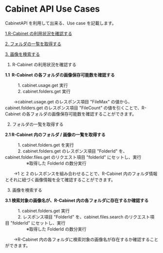 # Cabinet API Use Cases

CabinetAPI を利用して出来る、Use case を記載します。

[1.R-Cabinet の利用状況を確認する](#cabinetapiusecases-7290)

[2. フォルダの一覧を取得する](#cabinetapiusecases-7292)

[3. 画像を検索する](#cabinetapiusecases-7294)

1. R-Cabinet の利用状況を確認する

**1.1  R-Cabinet の各フォルダの画像保存可能数を確認する**

　　　1. cabinet.usage.get 実行  
　　　2. cabinet.folders.get 実行

　　→cabinet.usage.get のレスポンス項目 "FileMax" の値から、cabinet.folders.get のレスポンス項目 "FileCount" の値を引くことで、R-Cabinet の各フォルダの画像保存可能数を確認することができます。

2. フォルダの一覧を取得する

**2.1 R-Cabinet 内のフォルダ / 画像の一覧を取得する**

　　　1. cabinet.folders.get を実行  
　　　2. cabinet.folders.get のレスポンス項目 "FolderId" を、cabinet.folder.files.get のリクエスト項目 "folderId" にセットし、実行  
　　　　　※取得した FolderId の数分実行

　　→1 と 2 のレスポンスを組み合わせることで、R-Cabinet 内のフォルダ情報とそれに紐づく画像情報を全て確認することができます。

3. 画像を検索する

**3.1 検索対象の画像名が、R-Cabinet 内の各フォルダに存在するか確認する**

　　　1. cabinet.folders.get 実行  
　　　2. レスポンス項目 "FolderId" を、cabinet.files.search のリクエスト項目 "folderId" にセットし、実行  
　　　　　※取得した FolderId の数分実行

　　→R-Cabinet 内の各フォルダに検索対象の画像名が存在するか確認することができます。
